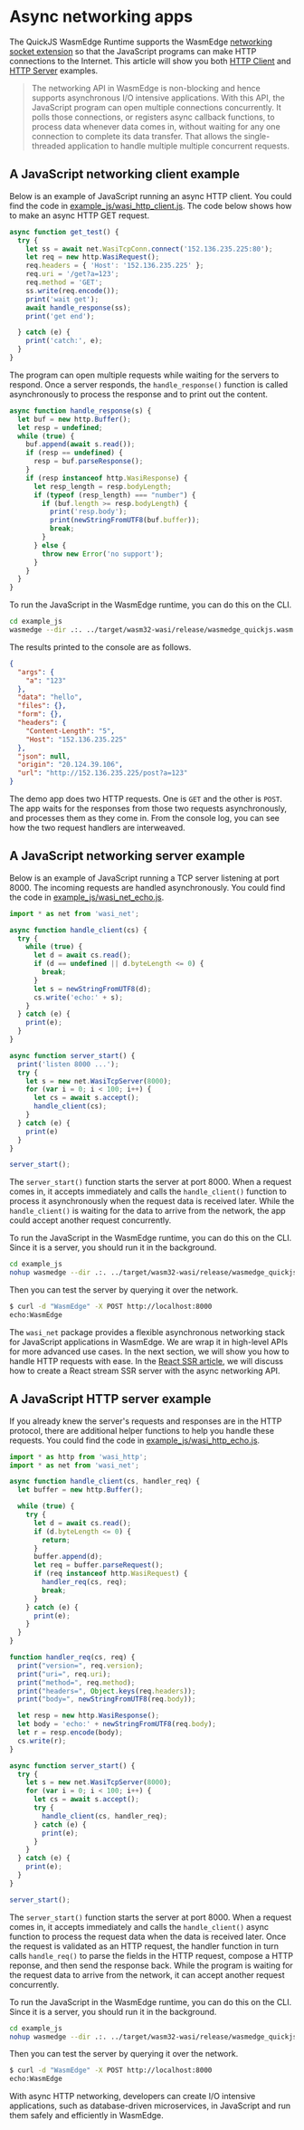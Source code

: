 # Async networking apps

The QuickJS WasmEdge Runtime supports the WasmEdge [networking socket extension](https://github.com/second-state/wasmedge_wasi_socket) so that the JavaScript programs can make HTTP connections to the Internet. This article will show you both [HTTP Client](https://github.com/second-state/wasmedge-quickjs/blob/main/example_js/wasi_http_client.js) and [HTTP Server](https://github.com/second-state/wasmedge-quickjs/blob/main/example_js/wasi_http_echo.js) examples.

> The networking API in WasmEdge is non-blocking and hence supports asynchronous I/O intensive applications. With this API, the JavaScript program can open multiple connections concurrently. It polls those connections, or registers async callback functions, to process data whenever data comes in, without waiting for any one connection to complete its data transfer. That allows the single-threaded application to handle multiple multiple concurrent requests.

## A JavaScript networking client example

Below is an example of JavaScript running an async HTTP client. You could find the code in [example_js/wasi_http_client.js](https://github.com/second-state/wasmedge-quickjs/blob/main/example_js/wasi_http_client.js). The code below shows how to make an async HTTP GET request.

```javascript
async function get_test() {
  try {
    let ss = await net.WasiTcpConn.connect('152.136.235.225:80');
    let req = new http.WasiRequest();
    req.headers = { 'Host': '152.136.235.225' };
    req.uri = '/get?a=123';
    req.method = 'GET';
    ss.write(req.encode());
    print('wait get');
    await handle_response(ss);
    print('get end');

  } catch (e) {
    print('catch:', e);
  }
}
```

The program can open multiple requests while waiting for the servers to respond. Once a server responds, the `handle_response()` function is called asynchronously to process the response and to print out the content.

```javascript
async function handle_response(s) {
  let buf = new http.Buffer();
  let resp = undefined;
  while (true) {
    buf.append(await s.read());
    if (resp == undefined) {
      resp = buf.parseResponse();
    }
    if (resp instanceof http.WasiResponse) {
      let resp_length = resp.bodyLength;
      if (typeof (resp_length) === "number") {
        if (buf.length >= resp.bodyLength) {
          print('resp.body');
          print(newStringFromUTF8(buf.buffer));
          break;
        }
      } else {
        throw new Error('no support');
      }
    }
  }
}
```

To run the JavaScript in the WasmEdge runtime, you can do this on the CLI.

```bash
cd example_js
wasmedge --dir .:. ../target/wasm32-wasi/release/wasmedge_quickjs.wasm wasi_http_client.js
```

The results printed to the console are as follows.

```json
{
  "args": {
    "a": "123"
  }, 
  "data": "hello", 
  "files": {}, 
  "form": {}, 
  "headers": {
    "Content-Length": "5", 
    "Host": "152.136.235.225"
  }, 
  "json": null, 
  "origin": "20.124.39.106", 
  "url": "http://152.136.235.225/post?a=123"
}
```

The demo app does two HTTP requests. One is `GET` and the other is `POST`. The app waits for the responses from those two requests asynchronously, and processes them as they come in. From the console log, you can see how the two request handlers are interweaved.

## A JavaScript networking server example

Below is an example of JavaScript running a TCP server listening at port 8000. The incoming requests are handled asynchronously. You could find the code in [example_js/wasi_net_echo.js](https://github.com/second-state/wasmedge-quickjs/blob/main/example_js/wasi_net_echo.js).

```javascript
import * as net from 'wasi_net';

async function handle_client(cs) {
  try {
    while (true) {
      let d = await cs.read();
      if (d == undefined || d.byteLength <= 0) {
        break;
      }
      let s = newStringFromUTF8(d);
      cs.write('echo:' + s);
    }
  } catch (e) {
    print(e);
  }
}

async function server_start() {
  print('listen 8000 ...');
  try {
    let s = new net.WasiTcpServer(8000);
    for (var i = 0; i < 100; i++) {
      let cs = await s.accept();
      handle_client(cs);
    }
  } catch (e) {
    print(e)
  }
}

server_start();
```

The `server_start()` function starts the server at port 8000. When a request comes in, it accepts immediately and calls the `handle_client()` function to process it asynchronously when the request data is received later. While the `handle_client()` is waiting for the data to arrive from the network, the app could accept another request concurrently.

To run the JavaScript in the WasmEdge runtime, you can do this on the CLI. Since it is a server, you should run it in the background.

```bash
cd example_js
nohup wasmedge --dir .:. ../target/wasm32-wasi/release/wasmedge_quickjs.wasm wasi_net_echo.js &
```

Then you can test the server by querying it over the network.

```bash
$ curl -d "WasmEdge" -X POST http://localhost:8000
echo:WasmEdge
```

The `wasi_net` package provides a flexible asynchronous networking stack for JavaScript applications in WasmEdge. We are wrap it in high-level APIs for more advanced use cases. In the next section, we will show you how to handle HTTP requests with ease. In the [React SSR article](ssr.md), we will discuss how to create a React stream SSR server with the async networking API.

## A JavaScript HTTP server example

If you already knew the server's requests and responses are in the HTTP protocol, there are additional helper functions to help you handle these requests. You could find the code in [example_js/wasi_http_echo.js](https://github.com/second-state/wasmedge-quickjs/blob/main/example_js/wasi_http_echo.js).

```javascript
import * as http from 'wasi_http';
import * as net from 'wasi_net';

async function handle_client(cs, handler_req) {
  let buffer = new http.Buffer();

  while (true) {
    try {
      let d = await cs.read();
      if (d.byteLength <= 0) {
        return;
      }
      buffer.append(d);
      let req = buffer.parseRequest();
      if (req instanceof http.WasiRequest) {
        handler_req(cs, req);
        break;
      }
    } catch (e) {
      print(e);
    }
  }
}

function handler_req(cs, req) {
  print("version=", req.version);
  print("uri=", req.uri);
  print("method=", req.method);
  print("headers=", Object.keys(req.headers));
  print("body=", newStringFromUTF8(req.body));

  let resp = new http.WasiResponse();
  let body = 'echo:' + newStringFromUTF8(req.body);
  let r = resp.encode(body);
  cs.write(r);
}

async function server_start() {
  try {
    let s = new net.WasiTcpServer(8000);
    for (var i = 0; i < 100; i++) {
      let cs = await s.accept();
      try {
        handle_client(cs, handler_req);
      } catch (e) {
        print(e);
      }
    }
  } catch (e) {
    print(e);
  }
}

server_start();
```

The `server_start()` function starts the server at port 8000. When a request comes in, it accepts immediately and calls the `handle_client()` async function to process the request data when the data is received later. Once the request is validated as an HTTP request, the handler function in turn calls `handle_req()` to parse the fields in the HTTP request, compose a HTTP reponse, and then send the response back. While the program is waiting for the request data to arrive from the network, it can accept another request concurrently.

To run the JavaScript in the WasmEdge runtime, you can do this on the CLI. Since it is a server, you should run it in the background.

```bash
cd example_js
nohup wasmedge --dir .:. ../target/wasm32-wasi/release/wasmedge_quickjs.wasm wasi_http_echo.js &
```

Then you can test the server by querying it over the network.

```bash
$ curl -d "WasmEdge" -X POST http://localhost:8000
echo:WasmEdge
```

With async HTTP networking, developers can create I/O intensive applications, such as database-driven microservices, in JavaScript and run them safely and efficiently in WasmEdge.
